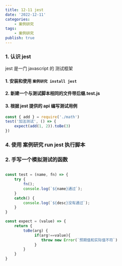 ```yaml
---
title: 12-11 jest
date: '2022-12-11'
categories:
    - 案例研究
tags:
    - 案例研究
publish: true
---
```


### 1. 认识 jest

jest 是一门 javascript 的 测试框架

#### 1. 安装和使用 `案例研究 install jest`

#### 2. 新建一个与测试脚本相同的文件带后缀.test.js

#### 3. 根据 jest 提供的 api 编写测试用例

```js
const { add } = require('./math')
test('加法测试', () => {
    expect(add(1, 2)).toBe(3)
})
```

### 4. 使用 案例研究 run jest 执行脚本

### 2. 手写一个模拟测试的函数

```js

const test = (name, fn) => {
    try {
        fn();
        console.log(`${name}通过`);
    }
    catch() {
        console.log(`${desc}没有通过`);
    }
}

const expect = (value) => {
    return {
        toBe(arg) {
             if(arg!==value){
                throw new Error(`预期值和实际值不符`)
             }
        }
    }
}
```
